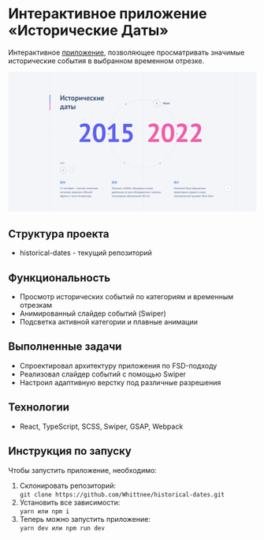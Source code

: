# Интерактивное приложение «Исторические Даты»

Интерактивное [приложение](https://whittnee.github.io/historical-dates/), позволяющее просматривать значимые исторические события в выбранном временном отрезке.

![alt text](/public/README.jpg)

## Структура проекта

- historical-dates - текущий репозиторий

## Функциональность 

- Просмотр исторических событий по категориям и временным отрезкам
- Анимированный слайдер событий (Swiper)
- Подсветка активной категории и плавные анимации

## Выполненные задачи

- Спроектировал архитектуру приложения по FSD-подходу
- Реализовал слайдер событий с помощью Swiper
- Настроил адаптивную верстку под различные разрешения

## Технологии 

- React, TypeScript, SCSS, Swiper, GSAP, Webpack

## Инструкция по запуску

Чтобы запустить приложение, необходимо:
1. Склонировать репозиторий:  
```git clone https://github.com/Whittnee/historical-dates.git```
2. Установить все зависимости:  
```yarn или npm i```
3. Теперь можно запустить приложение:  
```yarn dev или npm run dev```